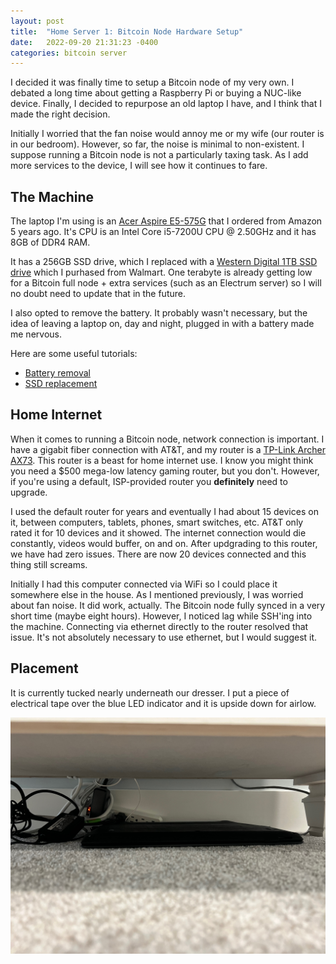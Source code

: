 ```yaml
---
layout: post
title:  "Home Server 1: Bitcoin Node Hardware Setup"
date:   2022-09-20 21:31:23 -0400
categories: bitcoin server
---
```

I decided it was finally time to setup a Bitcoin node of my very own. I debated a long time about
getting a Raspberry Pi or buying a NUC-like device. Finally, I decided to repurpose an old laptop
I have, and I think that I made the right decision.

Initially I worried that the fan noise would annoy me or my wife (our router is in our bedroom).
However, so far, the noise is minimal to non-existent. I suppose running a Bitcoin node is not
a particularly taxing task. As I add more services to the device, I will see how it continues
to fare.

## The Machine

The laptop I'm using is an [Acer Aspire E5-575G](https://www.amazon.com/gp/product/B01LD4MGY4) that I
ordered from Amazon 5 years ago. It's CPU is an Intel Core i5-7200U CPU @ 2.50GHz and it has 8GB of
DDR4 RAM.

It has a 256GB SSD drive, which I replaced with a [Western Digital 1TB SSD drive](https://www.walmart.com/ip/WD-Blue-1TB-SN570-NVMe-SSD-WDBB9E0010BNC-WRSN/465417170) which I purhased from Walmart. One terabyte is already
getting low for a Bitcoin full node + extra services (such as an Electrum server) so I will
no doubt need to update that in the future.

I also opted to remove the battery. It probably wasn't necessary, but the idea of leaving a laptop on,
day and night, plugged in with a battery made me nervous.

Here are some useful tutorials:

* [Battery removal](https://www.youtube.com/watch?v=qMKzefxhhqY)
* [SSD replacement](https://www.youtube.com/watch?v=hIcqAA0l6DU)

## Home Internet

When it comes to running a Bitcoin node, network connection is important. I have a gigabit
fiber connection with AT&T, and my router is a [TP-Link Archer AX73](https://www.amazon.com/gp/product/B08TH4D3QV).
This router is a beast for home internet use. I know you might think you need a $500 mega-low latency
gaming router, but you don't. However, if you're using a default, ISP-provided router you **definitely**
need to upgrade.

I used the default router for years and eventually I had about 15 devices on it, between computers,
tablets, phones, smart switches, etc. AT&T only rated it for 10 devices and it showed. The internet
connection would die constantly, videos would buffer, on and on. After updgrading to this router,
we have had zero issues. There are now 20 devices connected and this thing still screams.

Initially I had this computer connected via WiFi so I could place it somewhere else in the house.
As I mentioned previously, I was worried about fan noise. It did work, actually. The Bitcoin node
fully synced in a very short time (maybe eight hours). However, I noticed lag while SSH'ing
into the machine. Connecting via ethernet directly to the router resolved that issue. It's not
absolutely necessary to use ethernet, but I would suggest it.

## Placement

It is currently tucked nearly underneath our dresser. I put a piece of electrical tape over the blue
LED indicator and it is upside down for airlow.

![node placement](/assets/2022-09-20/IMG_1954.jpeg)